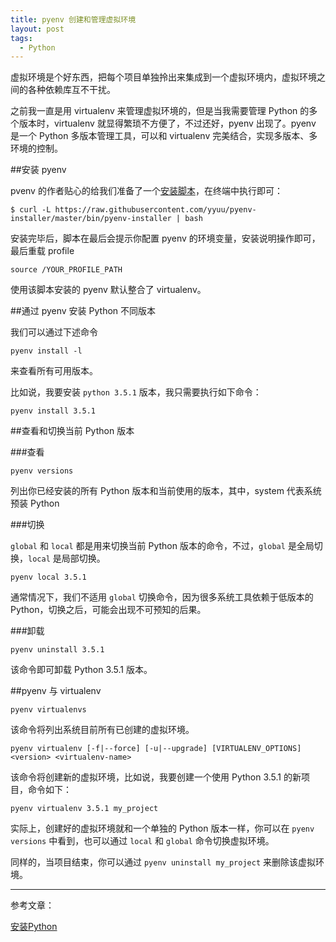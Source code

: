 ```yaml
---
title: pyenv 创建和管理虚拟环境
layout: post
tags:
  - Python
---
```


虚拟环境是个好东西，把每个项目单独拎出来集成到一个虚拟环境内，虚拟环境之间的各种依赖库互不干扰。

之前我一直是用 virtualenv 来管理虚拟环境的，但是当我需要管理 Python 的多个版本时，virtualenv 就显得繁琐不方便了，不过还好，pyenv 出现了。pyenv 是一个 Python 多版本管理工具，可以和 virtualenv 完美结合，实现多版本、多环境的控制。

##安装 pyenv

pvenv 的作者贴心的给我们准备了一个[安装脚本](https://github.com/yyuu/pyenv-installer)，在终端中执行即可：

```
$ curl -L https://raw.githubusercontent.com/yyuu/pyenv-installer/master/bin/pyenv-installer | bash
```
安装完毕后，脚本在最后会提示你配置 pyenv 的环境变量，安装说明操作即可，最后重载 profile

```
source /YOUR_PROFILE_PATH
```

使用该脚本安装的 pyenv 默认整合了 virtualenv。

##通过 pyenv 安装 Python 不同版本

我们可以通过下述命令

```
pyenv install -l
```

来查看所有可用版本。

比如说，我要安装 `python 3.5.1` 版本，我只需要执行如下命令：

```
pyenv install 3.5.1
```

##查看和切换当前 Python 版本

###查看
```
pyenv versions 
```
列出你已经安装的所有 Python 版本和当前使用的版本，其中，system 代表系统预装 Python

###切换

`global` 和 `local` 都是用来切换当前 Python 版本的命令，不过，`global` 是全局切换，`local` 是局部切换。

```
pyenv local 3.5.1
```
通常情况下，我们不适用 `global` 切换命令，因为很多系统工具依赖于低版本的 Python，切换之后，可能会出现不可预知的后果。

###卸载

```
pyenv uninstall 3.5.1
```

该命令即可卸载 Python 3.5.1 版本。

##pyenv 与 virtualenv

```
pyenv virtualenvs
```
该命令将列出系统目前所有已创建的虚拟环境。

```
pyenv virtualenv [-f|--force] [-u|--upgrade] [VIRTUALENV_OPTIONS] <version> <virtualenv-name>
```
该命令将创建新的虚拟环境，比如说，我要创建一个使用 Python 3.5.1 的新项目，命令如下：

```
pyenv virtualenv 3.5.1 my_project
```

实际上，创建好的虚拟环境就和一个单独的 Python 版本一样，你可以在 `pyenv versions` 中看到，也可以通过 `local` 和 `global` 命令切换虚拟环境。

同样的，当项目结束，你可以通过 `pyenv uninstall my_project` 来删除该虚拟环境。

---

参考文章：

[安装Python](https://github.com/lixm/pybooklet/blob/55df3f80b52acbefa4e5f83027dbcc0ccaf24251/install.md)



















